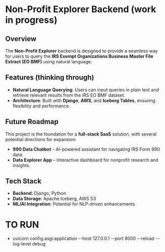 # Non-Profit Explorer Backend (work in progress) 

## Overview  
The **Non-Profit Explorer** backend is designed to provide a seamless way for users to query the **IRS Exempt Organizations Business Master File Extract (EO BMF)** using natural language. 

## Features (thinking through)
- **Natural Language Querying**: Users can input queries in plain text and retrieve relevant results from the IRS EO BMF dataset.  
- **Architecture**: Built with **Django**, **AWS**, and **Iceberg Tables**, ensuring flexibility and performance.

## Future Roadmap  
This project is the foundation for a **full-stack SaaS** solution, with several potential directions for expansion:  
-  **990 Data Chatbot** – AI-powered assistant for navigating IRS Form 990 data.  
-  **Data Explorer App** – Interactive dashboard for nonprofit research and insights.  

## Tech Stack  
- **Backend**: Django, Python  
- **Data Storage**: Apache Iceberg, AWS S3  
- **ML/AI Integration**: Potential for NLP-driven enhancements 

# TO RUN
- uvicorn config.asgi:application --host 127.0.0.1 --port 8000 --reload --log-level debug
